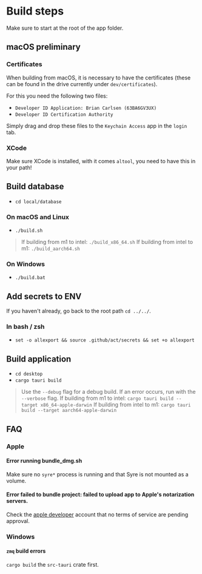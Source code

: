 # Build steps

Make sure to start at the root of the app folder.

## macOS preliminary

### Certificates

When building from macOS, it is necessary to have the certificates (these can be found in the drive
currently under `dev/certificates`).

For this you need the following two files:

- `Developer ID Application: Brian Carlsen (63BA6GV3UX)`
- `Developer ID Certification Authority`

Simply drag and drop these files to the `Keychain Access` app in the `login` tab.

### XCode

Make sure XCode is installed, with it comes `altool`, you need to have this in your path!

## Build database

- `cd local/database`

### On macOS and Linux

- `./build.sh`

> If building from m1 to intel: `./build_x86_64.sh`
> If building from intel to m1: `./build_aarch64.sh`

### On Windows

- `./build.bat`

## Add secrets to ENV

If you haven't already, go back to the root path `cd ../../`.

### In bash / zsh

- `set -o allexport && source .github/act/secrets && set +o allexport`

## Build application

- `cd desktop`
- `cargo tauri build`

> Use the `--debug` flag for a debug build.
> If an error occurs, run with the `--verbose` flag.
> If building from m1 to intel: `cargo tauri build --target x86_64-apple-darwin`
> If building from intel to m1: `cargo tauri build --target aarch64-apple-darwin`

## FAQ

### Apple

#### Error running bundle_dmg.sh
Make sure no `syre*` process is running and that Syre is not mounted as a volume.

#### Error failed to bundle project: failed to upload app to Apple's notarization servers.
Check the [apple developer](https://developer.apple.com/) account that no terms of service are pending approval.

### Windows

#### `zmq` build errors
`cargo build` the `src-tauri` crate first.
